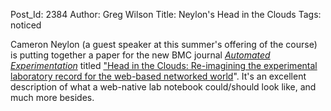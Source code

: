 Post_Id: 2384
Author: Greg Wilson
Title: Neylon's Head in the Clouds
Tags: noticed

<p>Cameron Neylon (a guest speaker at this summer's offering of the course) is putting together a paper for the new BMC journal <a href="http://www.aejournal.net/"><em>Automated Experimentation</em></a> titled <a href="http://cameronneylon.wikidot.com/head-in-the-clouds-automated-experimentation">"Head in the Clouds: Re-imagining the experimental laboratory record for the web-based networked world</a>". It's an excellent description of what a web-native lab notebook could/should look like, and much more besides.</p>
